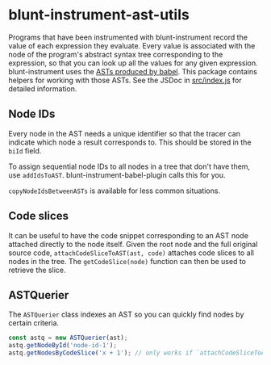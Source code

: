 # blunt-instrument-ast-utils

Programs that have been instrumented with blunt-instrument record the value of each expression they evaluate.
Every value is associated with the node of the program's abstract syntax tree corresponding to the expression, so that you can look up all the values for any given expression.
blunt-instrument uses the [ASTs produced by babel][babel-ast].
This package contains helpers for working with those ASTs.
See the JSDoc in [src/index.js](src/index.js) for detailed information.

## Node IDs

Every node in the AST needs a unique identifier so that the tracer can indicate which node a result corresponds to.
This should be stored in the `biId` field.

To assign sequential node IDs to all nodes in a tree that don't have them, use `addIdsToAST`.
blunt-instrument-babel-plugin calls this for you.

`copyNodeIdsBetweenASTs` is available for less common situations.

## Code slices

It can be useful to have the code snippet corresponding to an AST node attached directly to the node itself.
Given the root node and the full original source code, `attachCodeSliceToAST(ast, code)` attaches code slices to all nodes in the tree.
The `getCodeSlice(node)` function can then be used to retrieve the slice.

## ASTQuerier

The `ASTQuerier` class indexes an AST so you can quickly find nodes by certain criteria.

```javascript
const astq = new ASTQuerier(ast);
astq.getNodeById('node-id-1');
astq.getNodesByCodeSlice('x + 1'); // only works if `attachCodeSliceToAST` was used before creating the querier
```

[babel-ast]: https://github.com/jamiebuilds/babel-handbook/blob/master/translations/en/plugin-handbook.md#toc-asts
